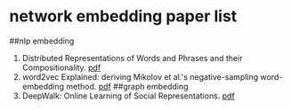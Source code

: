 network embedding paper list
===
##nlp embedding
1. Distributed Representations of Words and Phrases and their Compositionality. [pdf](https://papers.nips.cc/paper/5021-distributed-representations-of-words-and-phrases-and-their-compositionality.pdf)
2. word2vec Explained: deriving Mikolov et al.'s negative-sampling word-embedding method. [pdf](https://arxiv.org/pdf/1402.3722.pdf)
##graph embedding
1. DeepWalk: Online Learning of Social Representations. [pdf](https://arxiv.org/pdf/1403.6652.pdf)
